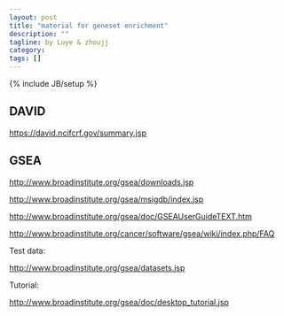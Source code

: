 ```yaml
---
layout: post
title: "material for geneset enrichment"
description: ""
tagline: by Luye & zhoujj
category: 
tags: []
---
```

{% include JB/setup %}

<add homepage preview here>

<!--more-->

## DAVID

https://david.ncifcrf.gov/summary.jsp


## GSEA

http://www.broadinstitute.org/gsea/downloads.jsp


http://www.broadinstitute.org/gsea/msigdb/index.jsp


http://www.broadinstitute.org/gsea/doc/GSEAUserGuideTEXT.htm


http://www.broadinstitute.org/cancer/software/gsea/wiki/index.php/FAQ

Test data:


http://www.broadinstitute.org/gsea/datasets.jsp

Tutorial:

http://www.broadinstitute.org/gsea/doc/desktop_tutorial.jsp
